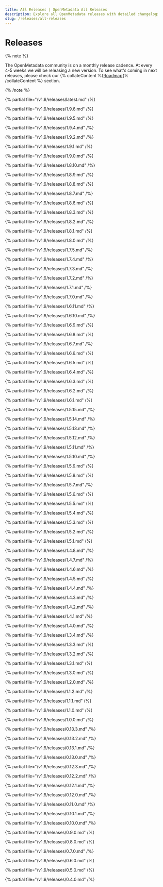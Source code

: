 ```yaml
---
title: All Releases | OpenMetadata All Releases
description: Explore all OpenMetadata releases with detailed changelogs, new features, bug fixes, and upgrade guides. Stay updated with the latest versions and improvements.
slug: /releases/all-releases
---
```


# Releases

{% note %}

The OpenMetadata community is on a monthly release cadence. At every 4-5 weeks we will be releasing a new
version. To see what's coming in next releases, please check our {% collateContent %}[Roadmap](https://www.getcollate.io/roadmap){% /collateContent %} section.

{% /note %}

{% partial file="/v1.9/releases/latest.md" /%}

{% partial file="/v1.9/releases/1.9.6.md" /%}

{% partial file="/v1.9/releases/1.9.5.md" /%}

{% partial file="/v1.9/releases/1.9.4.md" /%}

{% partial file="/v1.9/releases/1.9.2.md" /%}

{% partial file="/v1.9/releases/1.9.1.md" /%}

{% partial file="/v1.9/releases/1.9.0.md" /%}

{% partial file="/v1.9/releases/1.8.10.md" /%}

{% partial file="/v1.9/releases/1.8.9.md" /%}

{% partial file="/v1.9/releases/1.8.8.md" /%}

{% partial file="/v1.9/releases/1.8.7.md" /%}

{% partial file="/v1.9/releases/1.8.6.md" /%}

{% partial file="/v1.9/releases/1.8.3.md" /%}

{% partial file="/v1.9/releases/1.8.2.md" /%}

{% partial file="/v1.9/releases/1.8.1.md" /%}

{% partial file="/v1.9/releases/1.8.0.md" /%}

{% partial file="/v1.9/releases/1.7.5.md" /%}

{% partial file="/v1.9/releases/1.7.4.md" /%}

{% partial file="/v1.9/releases/1.7.3.md" /%}

{% partial file="/v1.9/releases/1.7.2.md" /%}

{% partial file="/v1.9/releases/1.7.1.md" /%}

{% partial file="/v1.9/releases/1.7.0.md" /%}

{% partial file="/v1.9/releases/1.6.11.md" /%}

{% partial file="/v1.9/releases/1.6.10.md" /%}

{% partial file="/v1.9/releases/1.6.9.md" /%}

{% partial file="/v1.9/releases/1.6.8.md" /%}

{% partial file="/v1.9/releases/1.6.7.md" /%}

{% partial file="/v1.9/releases/1.6.6.md" /%}

{% partial file="/v1.9/releases/1.6.5.md" /%}

{% partial file="/v1.9/releases/1.6.4.md" /%}

{% partial file="/v1.9/releases/1.6.3.md" /%}

{% partial file="/v1.9/releases/1.6.2.md" /%}

{% partial file="/v1.9/releases/1.6.1.md" /%}

{% partial file="/v1.9/releases/1.5.15.md" /%}

{% partial file="/v1.9/releases/1.5.14.md" /%}

{% partial file="/v1.9/releases/1.5.13.md" /%}

{% partial file="/v1.9/releases/1.5.12.md" /%}

{% partial file="/v1.9/releases/1.5.11.md" /%}

{% partial file="/v1.9/releases/1.5.10.md" /%}

{% partial file="/v1.9/releases/1.5.9.md" /%}

{% partial file="/v1.9/releases/1.5.8.md" /%}

{% partial file="/v1.9/releases/1.5.7.md" /%}

{% partial file="/v1.9/releases/1.5.6.md" /%}

{% partial file="/v1.9/releases/1.5.5.md" /%}

{% partial file="/v1.9/releases/1.5.4.md" /%}

{% partial file="/v1.9/releases/1.5.3.md" /%}

{% partial file="/v1.9/releases/1.5.2.md" /%}

{% partial file="/v1.9/releases/1.5.1.md" /%}

{% partial file="/v1.9/releases/1.4.8.md" /%}

{% partial file="/v1.9/releases/1.4.7.md" /%}

{% partial file="/v1.9/releases/1.4.6.md" /%}

{% partial file="/v1.9/releases/1.4.5.md" /%}

{% partial file="/v1.9/releases/1.4.4.md" /%}

{% partial file="/v1.9/releases/1.4.3.md" /%}

{% partial file="/v1.9/releases/1.4.2.md" /%}

{% partial file="/v1.9/releases/1.4.1.md" /%}

{% partial file="/v1.9/releases/1.4.0.md" /%}

{% partial file="/v1.9/releases/1.3.4.md" /%}

{% partial file="/v1.9/releases/1.3.3.md" /%}

{% partial file="/v1.9/releases/1.3.2.md" /%}

{% partial file="/v1.9/releases/1.3.1.md" /%}

{% partial file="/v1.9/releases/1.3.0.md" /%}

{% partial file="/v1.9/releases/1.2.0.md" /%}

{% partial file="/v1.9/releases/1.1.2.md" /%}

{% partial file="/v1.9/releases/1.1.1.md" /%}

{% partial file="/v1.9/releases/1.1.0.md" /%}

{% partial file="/v1.9/releases/1.0.0.md" /%}

{% partial file="/v1.9/releases/0.13.3.md" /%}

{% partial file="/v1.9/releases/0.13.2.md" /%}

{% partial file="/v1.9/releases/0.13.1.md" /%}

{% partial file="/v1.9/releases/0.13.0.md" /%}

{% partial file="/v1.9/releases/0.12.3.md" /%}

{% partial file="/v1.9/releases/0.12.2.md" /%}

{% partial file="/v1.9/releases/0.12.1.md" /%}

{% partial file="/v1.9/releases/0.12.0.md" /%}

{% partial file="/v1.9/releases/0.11.0.md" /%}

{% partial file="/v1.9/releases/0.10.1.md" /%}

{% partial file="/v1.9/releases/0.10.0.md" /%}

{% partial file="/v1.9/releases/0.9.0.md" /%}

{% partial file="/v1.9/releases/0.8.0.md" /%}

{% partial file="/v1.9/releases/0.7.0.md" /%}

{% partial file="/v1.9/releases/0.6.0.md" /%}

{% partial file="/v1.9/releases/0.5.0.md" /%}

{% partial file="/v1.9/releases/0.4.0.md" /%}
